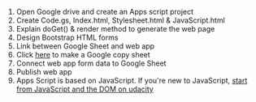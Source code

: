1. Open Google drive and create an Apps script project
2. Create Code.gs, Index.html, Stylesheet.html & JavaScript.html
3. Explain doGet() & render method to generate the web page
4. Design Bootstrap HTML forms 
5. Link between Google Sheet and web app
6. Click [here](https://docs.google.com/spreadsheets/d/1gL5BFiK_15XihIFNrxYd8hFkwyTVh6Z4d4AOwKaTkeU/copy) to make a Google copy sheet
7. Connect web app form data to Google Sheet
8. Publish web app
9. Apps Script is based on JavaScript. If you're new to JavaScript, [start from JavaScript and the DOM on udacity](https://www.udacity.com/course/javascript-and-the-dom--ud117
)
